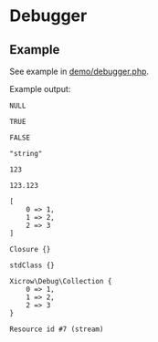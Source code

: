 # Debugger

## Example
See example in [demo/debugger.php](demo/debugger.php).

Example output:
```
NULL

TRUE

FALSE

"string"

123

123.123

[
	0 => 1,
	1 => 2,
	2 => 3
]

Closure {}

stdClass {}

Xicrow\Debug\Collection {
	0 => 1,
	1 => 2,
	2 => 3
}

Resource id #7 (stream)
```
